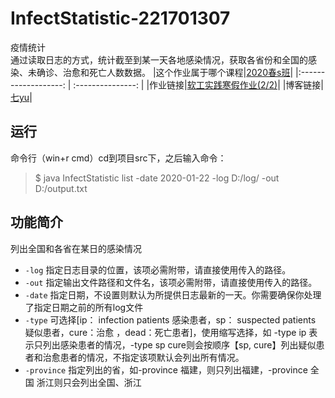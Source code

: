 # InfectStatistic-221701307
疫情统计 </br>
通过读取日志的方式，统计截至到某一天各地感染情况，获取各省份和全国的感染、未确诊、治愈和死亡人数数据。
|这个作业属于哪个课程|[2020春s班](https://edu.cnblogs.com/campus/fzu/2020SPRINGS/)|
|:-------------------: |  :---------------:   |
|作业链接|[软工实践寒假作业(2/2)](https://edu.cnblogs.com/campus/fzu/2020SPRINGS/homework/10287)|
|博客链接|[七yu](https://www.cnblogs.com/77yublog/)|

## 运行 ##
命令行（win+r cmd）cd到项目src下，之后输入命令：
> $ java InfectStatistic list -date 2020-01-22 -log D:/log/ -out D:/output.txt

## 功能简介 ##
列出全国和各省在某日的感染情况
* `-log` 指定日志目录的位置，该项必需附带，请直接使用传入的路径。
* `-out` 指定输出文件路径和文件名，该项必需附带，请直接使用传入的路径。
* `-date` 指定日期，不设置则默认为所提供日志最新的一天。你需要确保你处理了指定日期之前的所有log文件
* `-type` 可选择[ip： infection patients 感染患者，sp： suspected patients 疑似患者，cure：治愈 ，dead：死亡患者]，使用缩写选择，如 -type ip 表示只列出感染患者的情况，-type sp cure则会按顺序【sp, cure】列出疑似患者和治愈患者的情况，不指定该项默认会列出所有情况。
* `-province` 指定列出的省，如-province 福建，则只列出福建，-province 全国 浙江则只会列出全国、浙江


